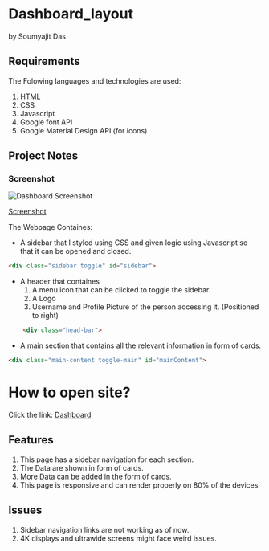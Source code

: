 # Dashboard_layout
by Soumyajit Das

## Requirements
The Folowing languages and technologies are used:
1. HTML
2. CSS
3. Javascript
4. Google font API
5. Google Material Design API (for icons)

## Project Notes

### Screenshot
![Dashboard Screenshot](https://soumyajit2000-web.github.io/Dashboard_layout/Dashboard.jpg)

[Screenshot](https://drive.google.com/file/d/1dlO_xWlw3RNPU5ZDMBf8itkkkvK6Gwo4/view?usp=sharing)

The Webpage Containes:

- A sidebar that I styled using CSS and given logic using Javascript so that it can be opened and closed.
```html
<div class="sidebar toggle" id="sidebar">
```

- A header that containes
   1. A menu icon that can be clicked to toggle the sidebar.
   2. A Logo
   3. Username and Profile Picture of the person accessing it. (Positioned to right)
```html
    <div class="head-bar">
```

- A main section that contains all the relevant information in form of cards.
```html
<div class="main-content toggle-main" id="mainContent">
```

# How to open site?

Click the link:
[Dashboard](https://soumyajit2000-web.github.io/Dashboard_layout/Dashboard/index.html)

## Features
1. This page has a sidebar navigation for each section.
2. The Data are shown in form of cards. 
3. More Data can be added in the form of cards.
4. This page is responsive and can render properly on 80% of the devices

## Issues
1. Sidebar navigation links are not working as of now.
2. 4K displays and ultrawide screens might face weird issues.
